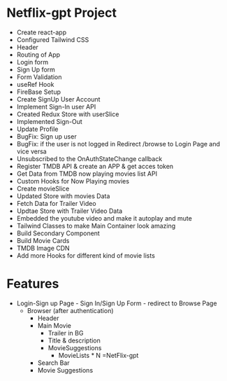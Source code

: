 # Netflix-gpt Project

- Create react-app
- Configured Tailwind CSS
- Header
- Routing of App
- Login form
- Sign Up form
- Form Validation
- useRef Hook
- FireBase Setup
- Create SignUp User Account
- Implement Sign-In user API
- Created Redux Store with userSlice
- Implemented Sign-Out
- Update Profile
- BugFix: Sign up user 
- BugFix: if the user is not logged in Redirect /browse to  Login Page and vice versa
- Unsubscribed to the OnAuthStateChange callback
- Register TMDB API & create an APP & get acces token
- Get Data from TMDB now playing movies list API
- Custom Hooks for Now Playing movies
- Create movieSlice
- Updated Store with movies Data
- Fetch Data for Trailer Video
- Updtae Store with Trailer Video Data
- Embedded the youtube video and make it autoplay and mute
- Tailwind Classes to make Main Container look amazing
- Build Secondary Component
- Build Movie Cards
- TMDB Image CDN
- Add more Hooks for different kind of movie lists




# Features
- Login-Sign up Page
       - Sign In/Sign Up Form
       - redirect to Browse Page
  - Browser (after authentication)
       - Header
       - Main Movie
          - Trailer in BG
          - Title & description
          - MovieSuggestions
              - MovieLists * N
 =NetFlix-gpt
      - Search Bar
      - Movie Suggestions
